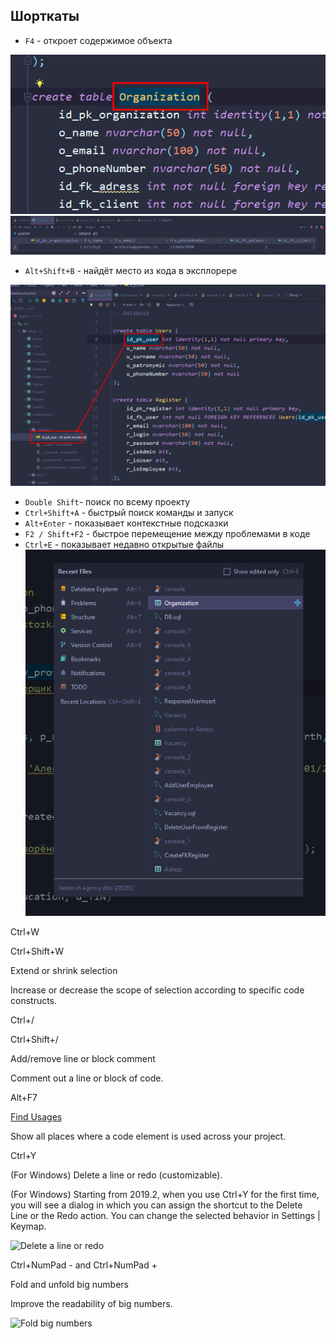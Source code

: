 ## Шорткаты

- `F4` - откроет содержимое объекта

![](_png/Pasted%20image%2020230104213237.png)
![](_png/Pasted%20image%2020230104213233.png)

- `Alt+Shift+B` - найдёт место из кода в эксплорере

![](_png/Pasted%20image%2020230104213621.png)

- `Double Shift`- поиск по всему проекту
- `Ctrl+Shift+A` - быстрый поиск команды и запуск
- `Alt+Enter` - показывает контекстные подсказки
- `F2 / Shift+F2` - быстрое перемещение между проблемами в коде
- `Ctrl+E` - показывает недавно открытые файлы 
![](_png/Pasted%20image%2020230104214001.png)

Ctrl+W

Ctrl+Shift+W

Extend or shrink selection

Increase or decrease the scope of selection according to specific code constructs.

Ctrl+/

Ctrl+Shift+/

Add/remove line or block comment

Comment out a line or block of code.

Alt+F7

[Find Usages](https://www.jetbrains.com/help/datagrip/find-highlight-usages.html#find-usages)

Show all places where a code element is used across your project.

Ctrl+Y

(For Windows) Delete a line or redo (customizable).

(For Windows) Starting from 2019.2, when you use Ctrl+Y for the first time, you will see a dialog in which you can assign the shortcut to the Delete Line or the Redo action. You can change the selected behavior in Settings | Keymap.

![Delete a line or redo](https://resources.jetbrains.com/help/img/idea/2022.3/db_redo_delete_line_choice.png "Delete a line or redo")

Ctrl+NumPad - and Ctrl+NumPad +

Fold and unfold big numbers

Improve the readability of big numbers.

![Fold big numbers](https://resources.jetbrains.com/help/img/idea/2022.3/db_fold_big_numbers.png "Fold big numbers")